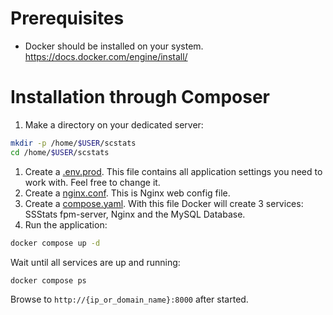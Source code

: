 # Prerequisites

* Docker should be installed on your system.
  https://docs.docker.com/engine/install/

# Installation through Composer

1. Make a directory on your dedicated server:

```bash
mkdir -p /home/$USER/scstats
cd /home/$USER/scstats
```

1. Create a [.env.prod](https://github.com/Tomut0/SimpleClansStats/blob/master/docker/.env.prod). This file
   contains all application settings you need to work with. Feel free to change it.
2. Create a [nginx.conf](https://github.com/Tomut0/SimpleClansStats/blob/master/docker/nginx.conf). This is Nginx
   web config file.
3. Create a [compose.yaml](https://github.com/Tomut0/SimpleClansStats/blob/master/docker/compose.yaml). With this
   file Docker will create 3 services: SSStats fpm-server, Nginx and the MySQL Database.
4. Run the application:

```bash
docker compose up -d
```

Wait until all services are up and running:
```
docker compose ps
```

Browse to `http://{ip_or_domain_name}:8000` after started.
